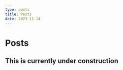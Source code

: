 ```yaml
---
type: posts
title: Posts
date: 2023-11-14
---
```


# Posts

## This is currently under construction
